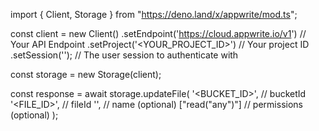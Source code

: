 import { Client, Storage } from "https://deno.land/x/appwrite/mod.ts";

const client = new Client()
    .setEndpoint('https://cloud.appwrite.io/v1') // Your API Endpoint
    .setProject('<YOUR_PROJECT_ID>') // Your project ID
    .setSession(''); // The user session to authenticate with

const storage = new Storage(client);

const response = await storage.updateFile(
    '<BUCKET_ID>', // bucketId
    '<FILE_ID>', // fileId
    '<NAME>', // name (optional)
    ["read("any")"] // permissions (optional)
);

